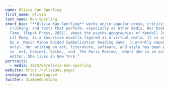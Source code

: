 ```yaml
---
name: Olivia Kan-Sperling
first_name: Olivia
last_name: Kan-Sperling
short_bio: "**Olivia Kan-Sperling** works on/in popular prose, criticism as
  crushing, and texts that perform, especially as other media. Her book _Island
  Time_ (Expat Press, 2021), about the psycho-geographies of Kendall Jenner and
  Lil Peep, is a recursive novella figured as a virtual world. It is accompanied
  by a _Music Video Guided Symbolization Reading Game_ (currently vaporware
  only). Her writing on art, literature, software, and style has been published
  in _n+1, Cabinet, Spike,_ and _The Paris Review,_ where she is an assistant
  editor. She lives in New York."
portraits:
  - media: 2024/03/olivia-kan-sperling
website: https://oliviaks.page/
instagram: dianadiagram
twitter: diamonddustpaw
---
```

